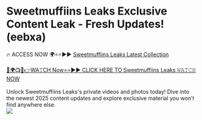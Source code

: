 # Sweetmuffiins Leaks Exclusive Content Leak - Fresh Updates! (eebxa)

🔥 ACCESS NOW 🌍==►► <a href="https://tinyurl.com/kvy9nzfs" rel="nofollow">Sweetmuffiins Leaks Latest Collection</a>
<br><br>
[🔴🌍📺📱👉WA𝚃CH Now==►► CLICK HERE TO Sweetmuffiins Leaks 𝚆𝙰𝚃𝙲𝙷 NOW](https://tinyurl.com/kvy9nzfs)
<br><br>
Unlock Sweetmuffiins Leaks's private videos and photos today! Dive into the newest 2025 content updates and explore exclusive material you won’t find anywhere else.
<br>
<a href="https://tinyurl.com/kvy9nzfs" rel="nofollow" data-target="animated-image.originalLink"><img src="https://camo.githubusercontent.com/8a4f000d20f83aca3bf7ec5f350d767afa0574a8a352519fd8cfa583a6f93a33/68747470733a2f2f692e696d6775722e636f6d2f644a486b345a712e676966" data-canonical-src="https://i.imgur.com/dJHk4Zq.gif" style="max-width: 100%; display: inline-block;" data-target="animated-image.originalImage"></a>
<br>
